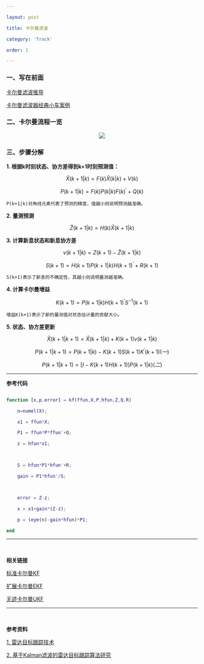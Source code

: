 ---
layout: post
title: 卡尔曼滤波
category: 'Track'
order: 1
---

### 一、写在前面
[卡尔曼滤波推导](https://zhuanlan.zhihu.com/p/134595781)

[卡尔曼滤波器经典小车案例]({{site.url}}/pdfs/UnderstandingKalmanFilter.pdf)

### 二、卡尔曼流程一览
<div align=center>
<img src="{{site.url}}/images/kalman-01.png"/>
</div>

### 三、步骤分解

**1. 根据k时刻状态、协方差得到k+1时刻预测值：**

$$ \hat{X}({k+1|k})=F(k)\hat{X}({k|k})+V(k)$$

$$ {P}({k+1|k})=F(k){P}({k|k})F(k)^{'}+Q(k)$$

	P(k+1|k)对角线元素代表了预测的精度，值越小则说明预测越准确。

**2. 量测预测**

$$ \hat{Z}({k+1|k})=H(k)\hat{X}({k+1|k}) $$

**3. 计算新息状态和新息协方差**

$$ {v}({k+1|k})=Z(k+1)-\hat{Z}({k+1|k}) $$

$$ {S}({k+1})=H(k+1){P}({k+1|k})H(k+1)^{'}+R(k+1)$$

	S(k+1)表示了新息的不确定性，其越小则说明量测越准确。

**4. 计算卡尔曼增益**

$$ {K}({k+1})={P}({k+1|k})H(k+1)^{'}S^{-1}(k+1)$$

	增益K(k+1)表示了新的量测值对状态估计量的贡献大小。

**5. 状态、协方差更新**

$$ \hat{X}({k+1|k+1})=\hat{X}({k+1|k})+{K}({k+1}){v}({k+1|k})$$

$$ {P}({k+1|k+1})={P}({k+1|k})-{K}({k+1}){S}({k+1}){K}^{'}({k+1})   (一)$$

$$ {P}({k+1|k+1})=[I-{K}({k+1})H(k+1)]{P}({k+1|k})	(二)$$

- - -
**参考代码**
```matlab
function [x,p,error] = kf(ffun,X,P,hfun,Z,Q,R)
    n=numel(X);
    x1 = ffun*X;
    P1 = ffun*P*ffun'+Q;
    z = hfun*x1;

    S = hfun*P1*hfun'+R;
    gain = P1*hfun'/S;

    error = Z-z;
    x = x1+gain*(Z-z);
    p = (eye(n)-gain*hfun)*P1;
end
```


- - -
<br>
**相关链接**

[标准卡尔曼KF](https://hcheng1005.github.io/track/2020/10/25/KF-01.html)

[扩展卡尔曼EKF](https://hcheng1005.github.io/track/2020/11/01/EKF-02.html)

[无迹卡尔曼UKF](https://hcheng1005.github.io/dsp/2020/11/01/UKF-03.html)

- - -
<br>
**参考资料**

[1. 雷达目标跟踪技术]({{site.url}}/pdfs/雷达目标跟踪技术.pdf)

[2. 基于Kalman滤波的雷达目标跟踪算法研究]({{site.url}}/pdfs/基于Kalman滤波的雷达目标跟踪算法研究.pdf)